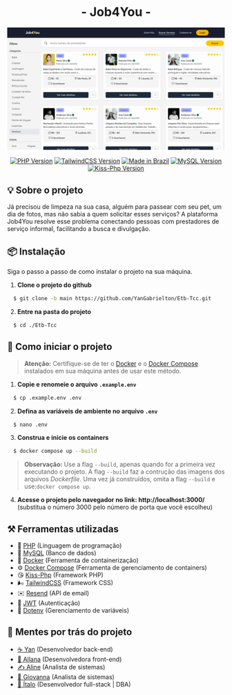 <div align="center">
  <h1> - Job4You - </h1>

  ![Foto da página inicial](preview.jpeg)

  [![PHP Version](https://img.shields.io/badge/PHP-%38.4-blue.svg?style=for-the-badge&color=purple)](https://www.php.net/)
  [![TailwindCSS Version](https://img.shields.io/badge/TailwindCSS-%5E4.0-38BDF8.svg?style=for-the-badge&logo=tailwindcss&logoColor=white)](https://tailwindcss.com/)
  [![Made in Brazil](https://img.shields.io/badge/Made%20in-Brazil-009933.svg?style=for-the-badge&color=28A745)](https://github.com/ItaloBrazucaDeveloper/job-four-you)
  [![MySQL Version](https://img.shields.io/badge/MySQL-%38.4-blue.svg?style=for-the-badge)](https://www.mysql.com/)
  [![Kiss-Php Version](https://img.shields.io/badge/%20%F0%9F%98%98kiss--php-0.1.0-yellow.svg?style=for-the-badge&logo=kissphp&logoColor=white)](https://github.com/ItaloBrazucaDeveloper/kiss-php)
</div>

## 💡 Sobre o projeto
Já precisou de limpeza na sua casa, alguém para passear com seu pet, um dia de fotos, mas não sabia a quem solicitar esses serviços? A plataforma Job4You resolve esse problema conectando pessoas com prestadores de serviço informal, facilitando a busca e divulgação.

## 📦 Instalação
Siga o passo a passo de como instalar o projeto na sua máquina.

1. **Clone o projeto do github**

  ```bash
    $ git clone -b main https://github.com/YanGabrielton/Etb-Tcc.git
  ```

2. **Entre na pasta do projeto**
  
  ```bash
    $ cd ./Etb-Tcc
  ```

## 🚀 Como iniciar o projeto
> **Atenção:** Certifique-se de ter o [Docker](https://www.docker.com/) e o [Docker Compose](https://docs.docker.com/compose/) instalados em sua máquina antes de usar este método.

1. **Copie e renomeie o arquivo `.example.env`**

  ```bash
    $ cp .example.env .env
  ```

2. **Defina as variáveis de ambiente no arquivo `.env`**
  ```bash
    $ nano .env
  ```

3. **Construa e inicie os containers**

  ```bash
    $ docker compose up --build
  ```
  > **Observação:** Use a flag `--build`, apenas quando for a primeira vez executando o projeto. A flag `--build` faz a contrução das imagens dos arquivos _Dockerfile_. Uma vez já construídos, omita a flag `--build` e use:`docker compose up`.

4. **Acesse o projeto pelo navegador no link: http://localhost:3000/** (substitua o número 3000 pelo número de porta que você escolheu)

## ⚒️ Ferramentas utilizadas
- 🐘 [PHP](https://www.php.net/) (Linguagem de programação)
- 🐬 [MySQL](https://www.mysql.com/) (Banco de dados)
- 🐳 [Docker](https://www.docker.com/) (Ferramenta de containerização)
- ⚙️ [Docker Compose](https://docs.docker.com/compose/) (Ferramenta de gerenciamento de containers)
- 😘 [Kiss-Php](https://github.com/ItaloBrazucaDeveloper/kiss-php) (Framework PHP)
- 🌬️ [TailwindCSS](https://tailwindcss.com/) (Framework CSS)
- ✉️ [Resend](https://resend.com/home) (API de email)
- 🔐 [JWT](https://github.com/nowakowskir/php-jwt) (Autenticação)
- 🌱 [Dotenv](https://github.com/vlucas/phpdotenv) (Gerenciamento de variáveis)

## 🧠 Mentes por trás do projeto
- [☕ Yan](https://github.com/YanGabrielton) (Desenvolvedor back-end)
- [🎨 Allana](https://github.com/leitielly) (Desenvolvedora front-end)
- [✍️ Aline](https://github.com/alineop120) (Analista de sistemas)
- [🏅 Giovanna](https://github.com/giihzinha0L70) (Analista de sistemas)
- [🎲 Ítalo](https://github.com/ItaloBrazucaDeveloper) (Desenvolvedor full-stack | DBA)

